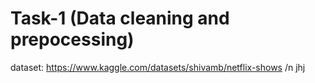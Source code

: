 # Task-1 (Data cleaning and prepocessing)
dataset:
https://www.kaggle.com/datasets/shivamb/netflix-shows
/n jhj
